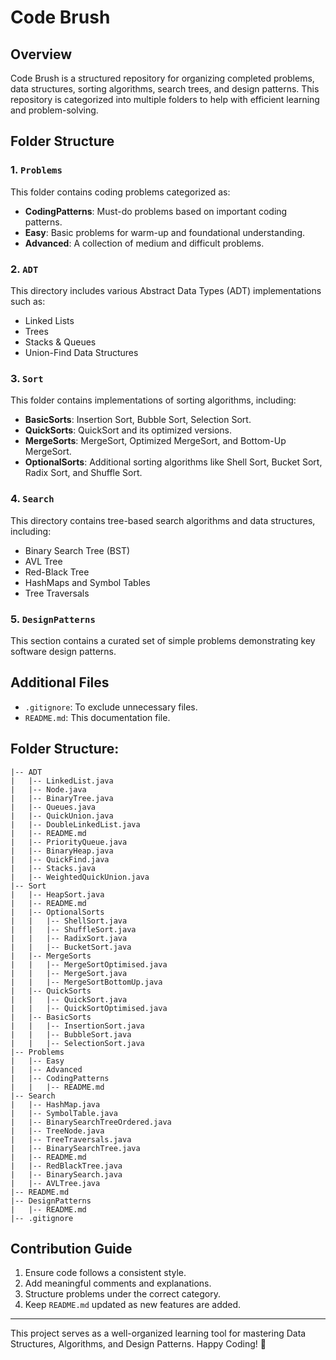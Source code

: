 # Code Brush

## Overview
Code Brush is a structured repository for organizing completed problems, data structures, sorting algorithms, search trees, and design patterns. This repository is categorized into multiple folders to help with efficient learning and problem-solving.

## Folder Structure

### 1. `Problems`
This folder contains coding problems categorized as:
- **CodingPatterns**: Must-do problems based on important coding patterns.
- **Easy**: Basic problems for warm-up and foundational understanding.
- **Advanced**: A collection of medium and difficult problems.

### 2. `ADT`
This directory includes various Abstract Data Types (ADT) implementations such as:
- Linked Lists
- Trees
- Stacks & Queues
- Union-Find Data Structures

### 3. `Sort`
This folder contains implementations of sorting algorithms, including:
- **BasicSorts**: Insertion Sort, Bubble Sort, Selection Sort.
- **QuickSorts**: QuickSort and its optimized versions.
- **MergeSorts**: MergeSort, Optimized MergeSort, and Bottom-Up MergeSort.
- **OptionalSorts**: Additional sorting algorithms like Shell Sort, Bucket Sort, Radix Sort, and Shuffle Sort.

### 4. `Search`
This directory contains tree-based search algorithms and data structures, including:
- Binary Search Tree (BST)
- AVL Tree
- Red-Black Tree
- HashMaps and Symbol Tables
- Tree Traversals

### 5. `DesignPatterns`
This section contains a curated set of simple problems demonstrating key software design patterns.

## Additional Files
- `.gitignore`: To exclude unnecessary files.
- `README.md`: This documentation file.

## Folder Structure:

```declarative
|-- ADT
|   |-- LinkedList.java
|   |-- Node.java
|   |-- BinaryTree.java
|   |-- Queues.java
|   |-- QuickUnion.java
|   |-- DoubleLinkedList.java
|   |-- README.md
|   |-- PriorityQueue.java
|   |-- BinaryHeap.java
|   |-- QuickFind.java
|   |-- Stacks.java
|   |-- WeightedQuickUnion.java
|-- Sort
|   |-- HeapSort.java
|   |-- README.md
|   |-- OptionalSorts
|   |   |-- ShellSort.java
|   |   |-- ShuffleSort.java
|   |   |-- RadixSort.java
|   |   |-- BucketSort.java
|   |-- MergeSorts
|   |   |-- MergeSortOptimised.java
|   |   |-- MergeSort.java
|   |   |-- MergeSortBottomUp.java
|   |-- QuickSorts
|   |   |-- QuickSort.java
|   |   |-- QuickSortOptimised.java
|   |-- BasicSorts
|   |   |-- InsertionSort.java
|   |   |-- BubbleSort.java
|   |   |-- SelectionSort.java
|-- Problems
|   |-- Easy
|   |-- Advanced
|   |-- CodingPatterns
|   |   |-- README.md
|-- Search
|   |-- HashMap.java
|   |-- SymbolTable.java
|   |-- BinarySearchTreeOrdered.java
|   |-- TreeNode.java
|   |-- TreeTraversals.java
|   |-- BinarySearchTree.java
|   |-- README.md
|   |-- RedBlackTree.java
|   |-- BinarySearch.java
|   |-- AVLTree.java
|-- README.md
|-- DesignPatterns
|   |-- README.md
|-- .gitignore
```

## Contribution Guide
1. Ensure code follows a consistent style.
2. Add meaningful comments and explanations.
3. Structure problems under the correct category.
4. Keep `README.md` updated as new features are added.

---

This project serves as a well-organized learning tool for mastering Data Structures, Algorithms, and Design Patterns. Happy Coding! 🚀

